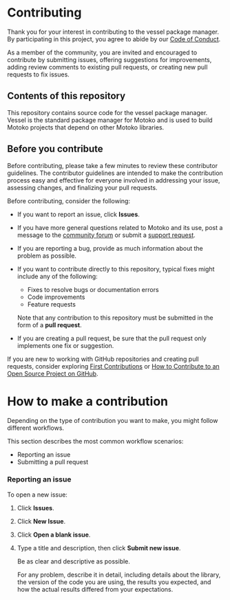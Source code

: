 # Contributing

Thank you for your interest in contributing to the vessel package manager.
By participating in this project, you agree to abide by our [Code of Conduct](./CODE_OF_CONDUCT.md).

As a member of the community, you are invited and encouraged to contribute by submitting issues, offering suggestions for improvements, adding review comments to existing pull requests, or creating new pull requests to fix issues.

## Contents of this repository

This repository contains source code for the vessel package manager. Vessel is the standard package manager for Motoko and is used to build Motoko projects that depend on other Motoko libraries.

## Before you contribute

Before contributing, please take a few minutes to review these contributor guidelines.
The contributor guidelines are intended to make the contribution process easy and effective for everyone involved in addressing your issue, assessing changes, and finalizing your pull requests.

Before contributing, consider the following:

- If you want to report an issue, click **Issues**.

- If you have more general questions related to Motoko and its use, post a message to the [community forum](https://forum.dfinity.org/) or submit a [support request](mailto://support@dfinity.org).

- If you are reporting a bug, provide as much information about the problem as possible.

- If you want to contribute directly to this repository, typical fixes might include any of the following:

    - Fixes to resolve bugs or documentation errors
    - Code improvements
    - Feature requests

    Note that any contribution to this repository must be submitted in the form of a **pull request**.

- If you are creating a pull request, be sure that the pull request only implements one fix or suggestion.

If you are new to working with GitHub repositories and creating pull requests, consider exploring [First Contributions](https://github.com/firstcontributions/first-contributions) or [How to Contribute to an Open Source Project on GitHub](https://egghead.io/courses/how-to-contribute-to-an-open-source-project-on-github).

# How to make a contribution

Depending on the type of contribution you want to make, you might follow different workflows.

This section describes the most common workflow scenarios:

- Reporting an issue
- Submitting a pull request

### Reporting an issue

To open a new issue:

1. Click **Issues**.

1. Click **New Issue**.

1. Click **Open a blank issue**.

1. Type a title and description, then click **Submit new issue**.

    Be as clear and descriptive as possible.

    For any problem, describe it in detail, including details about the library, the version of the code you are using, the results you expected, and how the actual results differed from your expectations.
